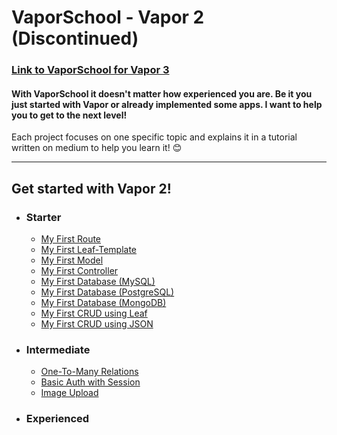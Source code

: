 # VaporSchool - Vapor 2 (Discontinued)
### [Link to VaporSchool for Vapor 3](https://github.com/vaporberlin/vaporschool)
#### With VaporSchool it doesn't matter how experienced you are. Be it you just started with Vapor or already implemented some apps. I want to help you to get to the next level!
Each project focuses on one specific topic and explains it in a tutorial written on medium to help you learn it! 😊
___
## Get started with Vapor 2!

- ### Starter
  - [My First Route](https://github.com/vaporberlin/my-first-route/tree/vapor-2)
  - [My First Leaf-Template](https://github.com/vaporberlin/my-first-leaf-template/tree/vapor-2)
  - [My First Model](https://github.com/vaporberlin/my-first-model/tree/vapor-2)
  - [My First Controller](https://github.com/vaporberlin/my-first-controller/tree/vapor-2)
  - [My First Database (MySQL)](https://github.com/vaporberlin/my-first-database-mysql/tree/vapor-2)
  - [My First Database (PostgreSQL)](https://github.com/vaporberlin/my-first-database-postgresql/tree/vapor-2)
  - [My First Database (MongoDB)](https://github.com/vaporberlin/my-first-database-mongodb/tree/vapor-2)
  - [My First CRUD using Leaf](https://github.com/vaporberlin/my-first-crud-using-leaf/tree/vapor-2)
  - [My First CRUD using JSON](https://github.com/vaporberlin/my-first-crud-using-json/tree/vapor-2)
- ### Intermediate
  - [One-To-Many Relations](https://github.com/vaporberlin/one-to-many-relations/tree/vapor-2)
  - [Basic Auth with Session](https://github.com/vaporberlin/basic-auth-with-session/tree/vapor-2)
  - [Image Upload](https://github.com/vaporberlin/image-upload/tree/vapor-2)
- ### Experienced
